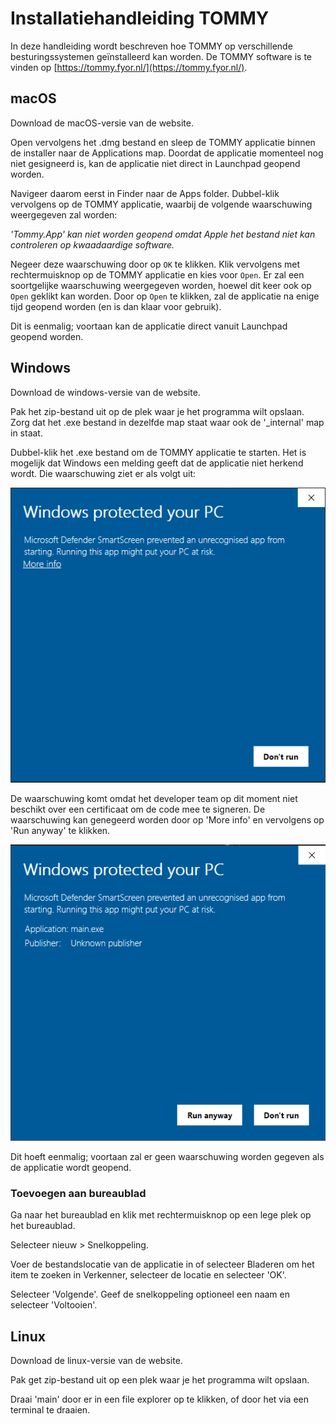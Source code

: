 # Installatiehandleiding TOMMY

In deze handleiding wordt beschreven hoe TOMMY op verschillende besturingssystemen geïnstalleerd kan worden. 
De TOMMY software is te vinden op [https://tommy.fyor.nl/](https://tommy.fyor.nl/).

## macOS

Download de macOS-versie van de website.

Open vervolgens het .dmg bestand en sleep de TOMMY applicatie binnen de installer naar de Applications map. 
Doordat de applicatie momenteel nog niet gesigneerd is, kan de applicatie niet direct in Launchpad geopend worden.

Navigeer daarom eerst in Finder naar de Apps folder. Dubbel-klik vervolgens op de TOMMY applicatie, waarbij de volgende waarschuwing weergegeven zal worden:

*'Tommy.App' kan niet worden geopend omdat Apple het bestand niet kan controleren op kwaadaardige software.*

Negeer deze waarschuwing door op `OK` te klikken. Klik vervolgens met rechtermuisknop op de TOMMY applicatie en kies voor `Open`.
Er zal een soortgelijke waarschuwing weergegeven worden, hoewel dit keer ook op `Open` geklikt kan worden.
Door op `Open` te klikken, zal de applicatie na enige tijd geopend worden (en is dan klaar voor gebruik). 

Dit is eenmalig; voortaan kan de applicatie direct vanuit Launchpad geopend worden.

## Windows

Download de windows-versie van de website.

Pak het zip-bestand uit op de plek waar je het programma wilt opslaan. Zorg dat het .exe bestand in dezelfde map staat waar ook de '_internal' map in staat.

Dubbel-klik het .exe bestand om de TOMMY applicatie te starten. Het is mogelijk dat Windows een melding geeft dat de applicatie niet herkend wordt. Die waarschuwing ziet er als volgt uit:

![](smartscreen1.png)

De waarschuwing komt omdat het developer team op dit moment niet beschikt over een certificaat om de code mee te signeren. De waarschuwing kan genegeerd worden door op 'More info' en vervolgens op 'Run anyway' te klikken.

![](smartscreen2.png)

Dit hoeft eenmalig; voortaan zal er geen waarschuwing worden gegeven als de applicatie wordt geopend.

### Toevoegen aan bureaublad
Ga naar het bureaublad en klik met rechtermuisknop op een lege plek op het bureaublad.

Selecteer nieuw > Snelkoppeling.

Voer de bestandslocatie van de applicatie in of selecteer Bladeren om het item te zoeken in Verkenner, selecteer de locatie en selecteer 'OK'.

Selecteer 'Volgende'. Geef de snelkoppeling optioneel een naam en selecteer 'Voltooien'.

## Linux

Download de linux-versie van de website.

Pak get zip-bestand uit op een plek waar je het programma wilt opslaan.

Draai 'main' door er in een file explorer op te klikken, of door het via een terminal te draaien.
